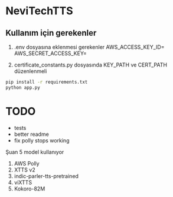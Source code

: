 # NeviTechTTS

## Kullanım için gerekenler
1. .env dosyasına eklenmesi gerekenler
   AWS_ACCESS_KEY_ID=<here>
   AWS_SECRET_ACCESS_KEY=<here>

2. certificate_constants.py dosyasında KEY_PATH ve CERT_PATH düzenlenmeli

```bash
pip install -r requirements.txt
python app.py
```



# TODO
- tests
- better readme
- fix polly stops working


Şuan 5 model kullanıyor
1. AWS Polly
2. XTTS v2
3. indic-parler-tts-pretrained
4. viXTTS
5. Kokoro-82M

   
